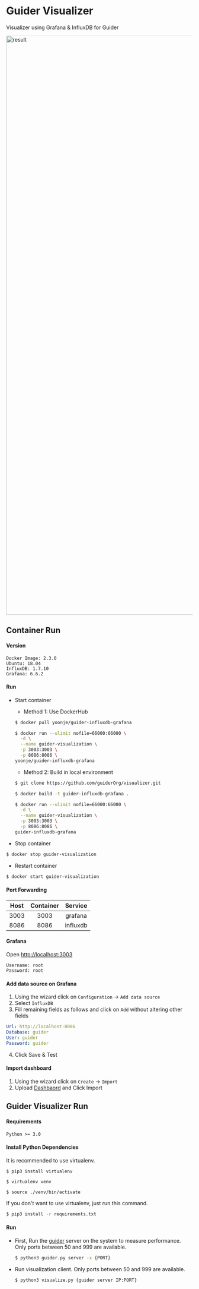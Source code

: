# Guider Visualizer
Visualizer using Grafana & InfluxDB for Guider

<img width="1560" alt="result" src="https://user-images.githubusercontent.com/38535571/85755149-a3b07400-b748-11ea-882a-257346586ac8.png">

## Container Run 
#### Version
```
Docker Image: 2.3.0
Ubuntu: 18.04
InfluxDB: 1.7.10
Grafana: 6.6.2
```

#### Run
* Start container
  * Method 1: Use DockerHub
  ```sh
  $ docker pull yoonje/guider-influxdb-grafana
  ```
  ```sh  
  $ docker run --ulimit nofile=66000:66000 \
    -d \
    --name guider-visualization \
    -p 3003:3003 \
    -p 8086:8086 \
  yoonje/guider-influxdb-grafana
  ```
  * Method 2: Build in local environment
  ```sh
  $ git clone https://github.com/guiderOrg/visualizer.git
  ```
  ```sh
  $ docker build -t guider-influxdb-grafana .
  ```
  ```sh  
  $ docker run --ulimit nofile=66000:66000 \
    -d \
    --name guider-visualization \
    -p 3003:3003 \
    -p 8086:8086 \
  guider-influxdb-grafana
  ```
  
* Stop container
```sh
$ docker stop guider-visualization
```
* Restart container
```sh
$ docker start guider-visualization
```

#### Port Forwarding
|Host|Container|Service|
|:---:|:---:|:---:|
|3003|3003|grafana|
|8086|8086|influxdb|

#### Grafana
Open <http://localhost:3003>
```
Username: root
Password: root
```

#### Add data source on Grafana
1. Using the wizard click on `Configuration` -> `Add data source`
2. Select `InfluxDB`
3. Fill remaining fields as follows and click on `Add` without altering other fields
  ```yml
  Url: http://localhost:8086
  Database: guider
  User: guider
  Password: guider
  ```
4. Click Save & Test

#### Import dashboard
1. Using the wizard click on `Create` -> `Import`
2. Upload [Dashbaord](https://github.com/guiderOrg/visualizer/blob/master/dashboard/Guider_Dashboard.json) and Click Import

## Guider Visualizer Run
#### Requirements
```
Python >= 3.0
```

#### Install Python Dependencies
It is recommended to use virtualenv.
```shell script
$ pip3 install virtualenv
```
```shell script
$ virtualenv venv 
```
```shell script
$ source ./venv/bin/activate
```
If you don't want to use virtualenv, just run this command.
```sh
$ pip3 install -r requirements.txt
```


#### Run
* First, Run the [guider](https://github.com/iipeace/guider/blob/master/guider/guider.py) server on the system to measure performance. Only ports between 50 and 999 are available.
    ```sh
    $ python3 guider.py server -x {PORT}
    ```
* Run visualization client. Only ports between 50 and 999 are available.
    ```sh
    $ python3 visualize.py {guider server IP:PORT}
    ```
